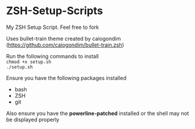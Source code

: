# ZSH-Setup-Scripts
My ZSH Setup Script. Feel free to fork

Uses bullet-train theme created by caiogondim (https://github.com/caiogondim/bullet-train.zsh)

Run the following commands to install  
`chmod +x setup.sh`  
`./setup.sh`

Ensure you have the following packages installed
* bash
* ZSH
* git

Also ensure you have the **powerline-patched** installed or the shell may not be displayed properly
